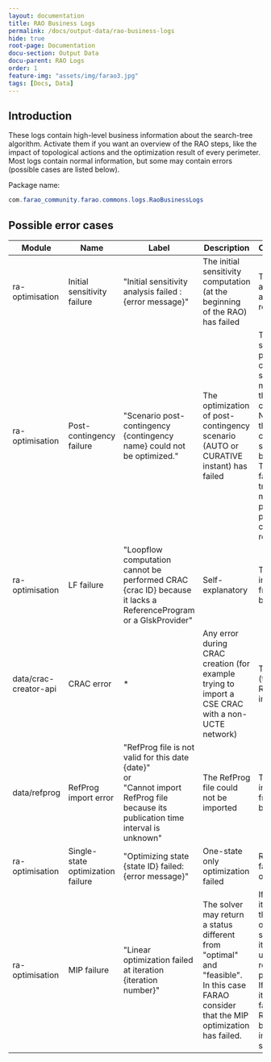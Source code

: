 ```yaml
---
layout: documentation
title: RAO Business Logs
permalink: /docs/output-data/rao-business-logs
hide: true
root-page: Documentation
docu-section: Output Data
docu-parent: RAO Logs
order: 1
feature-img: "assets/img/farao3.jpg"
tags: [Docs, Data]
---
```


## Introduction

These logs contain high-level business information about the search-tree algorithm. Activate them if you want an overview of the RAO steps, like the impact of topological actions and the optimization result of every perimeter.
Most logs contain normal information, but some may contain errors (possible cases are listed below).  

Package name:  
~~~java
com.farao_community.farao.commons.logs.RaoBusinessLogs
~~~

## Possible error cases

| Module | Name | Label | Description | Consequence |
|--------|------|-------|-------------|-------------|
| ra-optimisation | Initial sensitivity failure | "Initial sensitivity analysis failed : {error message}" | The initial sensitivity computation (at the beginning of the RAO) has failed | The RAO exits and returns an empty result |
| ra-optimisation | Post-contingency failure | "Scenario post-contingency {contingency name} could not be optimized." | The optimization of post-contingency scenario (AUTO or CURATIVE instant) has failed  | The RAO skips this post-contingency scenario and moves on to the next contingency. <br> No result for the failed contingency scenario will be produced. <br> The RAO will fail when trying to merge preventive & post-contingency results. |
| ra-optimisation | LF failure | "Loopflow computation cannot be performed CRAC {crac ID} because it lacks a ReferenceProgram or a GlskProvider" | Self-explanatory | The RAO is interrupted from the beginning |
| data/crac-creator-api | CRAC error | * | Any error during CRAC creation (for example trying to import a CSE CRAC with a non-UCTE network) | The import (thus the RAO) is interrupted |
| data/refprog | RefProg import error | "RefProg file is not valid for this date {date}" <br> or <br> "Cannot import RefProg file because its publication time interval is unknown" | The RefProg file could not be imported | The RAO is interrupted from the beginning |
| ra-optimisation | Single-state optimization failure | "Optimizing state {state ID} failed: {error message}" | One-state only optimization failed | RAO returns a failed RAO output |
| ra-optimisation | MIP failure | "Linear optimization failed at iteration {iteration number}" | The solver may return a status different from "optimal" and "feasible". In this case FARAO consider that the MIP optimization has failed. | If a previous iteration of the MIP optimization succeeded, its results is used in the rest of the process. <br> If it is the first iteration that failed, the RAO will fall back to the initial situation. |